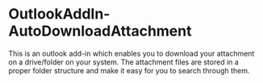 # OutlookAddIn-AutoDownloadAttachment
This is an outlook add-in which enables you to download your attachment on a drive/folder on your system.
The attachment files are stored in a proper folder structure and make it easy for you to search through them.
